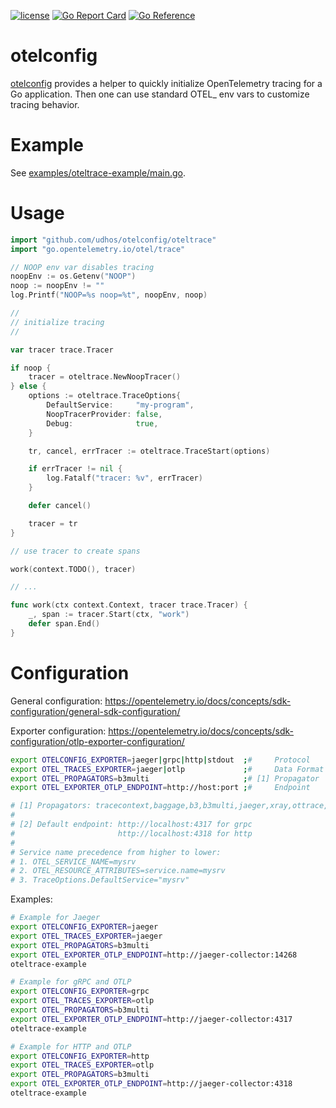 [![license](http://img.shields.io/badge/license-MIT-blue.svg)](https://github.com/udhos/otelconfig/blob/main/LICENSE)
[![Go Report Card](https://goreportcard.com/badge/github.com/udhos/otelconfig)](https://goreportcard.com/report/github.com/udhos/otelconfig)
[![Go Reference](https://pkg.go.dev/badge/github.com/udhos/otelconfig.svg)](https://pkg.go.dev/github.com/udhos/otelconfig)

# otelconfig

[otelconfig](https://github.com/udhos/otelconfig) provides a helper to quickly initialize OpenTelemetry tracing for a Go application. Then one can use standard OTEL_ env vars to customize tracing behavior.

# Example

See [examples/oteltrace-example/main.go](examples/oteltrace-example/main.go).

# Usage

```go
import "github.com/udhos/otelconfig/oteltrace"
import "go.opentelemetry.io/otel/trace"

// NOOP env var disables tracing
noopEnv := os.Getenv("NOOP")
noop := noopEnv != ""
log.Printf("NOOP=%s noop=%t", noopEnv, noop)

//
// initialize tracing
//

var tracer trace.Tracer

if noop {
    tracer = oteltrace.NewNoopTracer()
} else {
    options := oteltrace.TraceOptions{
        DefaultService:     "my-program",
        NoopTracerProvider: false,
        Debug:              true,
    }

    tr, cancel, errTracer := oteltrace.TraceStart(options)

    if errTracer != nil {
        log.Fatalf("tracer: %v", errTracer)
    }

    defer cancel()

    tracer = tr
}

// use tracer to create spans

work(context.TODO(), tracer)

// ...

func work(ctx context.Context, tracer trace.Tracer) {
	_, span := tracer.Start(ctx, "work")
	defer span.End()
}

```

# Configuration

General configuration: https://opentelemetry.io/docs/concepts/sdk-configuration/general-sdk-configuration/

Exporter configuration: https://opentelemetry.io/docs/concepts/sdk-configuration/otlp-exporter-configuration/

```bash
export OTELCONFIG_EXPORTER=jaeger|grpc|http|stdout  ;#     Protocol    default: grpc
export OTEL_TRACES_EXPORTER=jaeger|otlp             ;#     Data Format default: otlp
export OTEL_PROPAGATORS=b3multi                     ;# [1] Propagator  default: tracecontext,baggage
export OTEL_EXPORTER_OTLP_ENDPOINT=http://host:port ;#     Endpoint    default: [2]

# [1] Propagators: tracecontext,baggage,b3,b3multi,jaeger,xray,ottrace,none
#
# [2] Default endpoint: http://localhost:4317 for grpc
#                       http://localhost:4318 for http
#
# Service name precedence from higher to lower:
# 1. OTEL_SERVICE_NAME=mysrv
# 2. OTEL_RESOURCE_ATTRIBUTES=service.name=mysrv
# 3. TraceOptions.DefaultService="mysrv"
```

Examples:

```bash
# Example for Jaeger
export OTELCONFIG_EXPORTER=jaeger
export OTEL_TRACES_EXPORTER=jaeger
export OTEL_PROPAGATORS=b3multi
export OTEL_EXPORTER_OTLP_ENDPOINT=http://jaeger-collector:14268
oteltrace-example

# Example for gRPC and OTLP
export OTELCONFIG_EXPORTER=grpc
export OTEL_TRACES_EXPORTER=otlp
export OTEL_PROPAGATORS=b3multi
export OTEL_EXPORTER_OTLP_ENDPOINT=http://jaeger-collector:4317
oteltrace-example

# Example for HTTP and OTLP
export OTELCONFIG_EXPORTER=http
export OTEL_TRACES_EXPORTER=otlp
export OTEL_PROPAGATORS=b3multi
export OTEL_EXPORTER_OTLP_ENDPOINT=http://jaeger-collector:4318
oteltrace-example
```
